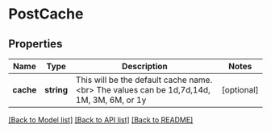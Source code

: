 # PostCache

## Properties
Name | Type | Description | Notes
------------ | ------------- | ------------- | -------------
**cache** | **string** | This will be the default cache name.&lt;br&gt; The values can be 1d,7d,14d, 1M, 3M, 6M, or 1y | [optional] 

[[Back to Model list]](../README.md#documentation-for-models) [[Back to API list]](../README.md#documentation-for-api-endpoints) [[Back to README]](../README.md)

